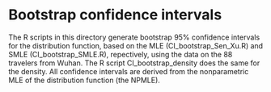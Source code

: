 # Bootstrap confidence intervals

The R scripts in this directory generate bootstrap 95% confidence intervals for the distribution function, based on the MLE (CI_bootstrap_Sen_Xu.R) and SMLE (CI_bootstrap_SMLE.R), repectively, using the data on the 88 travelers from Wuhan. The R script CI_bootstrap_density does the same for the density. All confidence intervals are derived from the nonparametric MLE of the distribution function (the NPMLE). 



